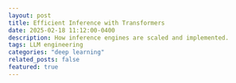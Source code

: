 ```yaml
---
layout: post
title: Efficient Inference with Transformers
date: 2025-02-18 11:12:00-0400
description: How inference engines are scaled and implemented.
tags: LLM engineering
categories: "deep learning"
related_posts: false
featured: true
---
```


